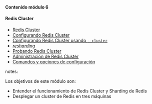 #### Contenido módulo 6

#### Redis Cluster

* [Redis Cluster](/#redis_cluster)
* [Configurando Redis Cluster](/#setting_up_a_redis_cluster)
* [Configurando Redis Cluster usando `--cluster`](/#setting_up_a_redis_cluster_using_--cluster)
* [_resharding_](/#resharding)
* [Probando Redis Cluster](/#testing_redis_cluster)
* [Administración de Redis Cluster](/#administrating_redis_cluster)
* [Comandos y opciones de configuración](/#commands_and_configuration_options)


notes:

Los objetivos de este módulo son:

* Entender el funcionamiento de Redis Cluster y Sharding de Redis
* Desplegar un cluster de Redis en tres máquinas 
